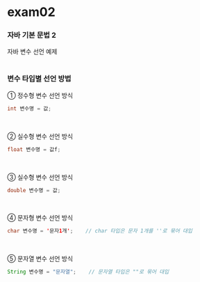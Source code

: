 # exam02

### **자바 기본 문법 2**
자바 변수 선언 예제 <br></br>

### **변수 타입별 선언 방법**
①  정수형 변수 선언 방식 
```java
int 변수명 = 값;
```
<br/>

② 실수형 변수 선언 방식 
```java
float 변수명 = 값f;
```
<br/>

③ 실수형 변수 선언 방식 
```java
double 변수명 = 값;
```
<br/>

④ 문자형 변수 선언 방식 
```java
char 변수명 = '문자1개';    // char 타입은 문자 1개를 ''로 묶어 대입
```
<br/>

⑤ 문자열 변수 선언 방식 
```java
String 변수명 = "문자열";    // 문자열 타입은 ""로 묶어 대입
```
<br/>